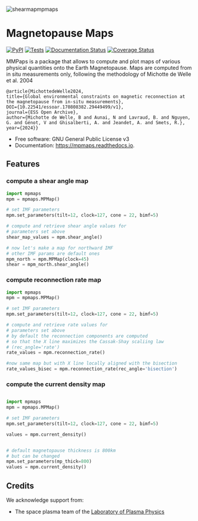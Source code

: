 
![shearmapmpmaps](https://github.com/LaboratoryOfPlasmaPhysics/mpmaps/assets/3200931/ca8b579e-0435-417b-aeab-0b1306311ecb)

# Magnetopause Maps

[![PyPI](https://img.shields.io/pypi/v/mpmaps)](https://pypi.python.org/pypi/mpmaps)
[![Tests](https://github.com/LaboratoryOfPlasmaPhysics/mpmaps/actions/workflows/test_main.yml/badge.svg)](https://github.com/LaboratoryOfPlasmaPhysics/mpmaps/actions/workflows/test_main.yml)
[![Documentation Status](https://readthedocs.org/projects/mpmaps/badge/?version=latest)](https://mpmaps.readthedocs.io/en/latest/?badge=latest)
[![Coverage Status](https://codecov.io/gh/LaboratoryOfPlasmaPhysics/mpmaps/branch/main/graph/badge.svg?branch=main)](https://codecov.io/gh/LaboratoryOfPlasmaPhysics/mpmaps/branch/main)

MMPaps is a package that allows to compute and plot maps of various physical quantities onto the
Earth Magnetopause. Maps are computed from in situ measurements only, following the methodology of
Michotte de Welle et al. 2004


```
@article{MichottedeWelle2024,
title={Global environmental constraints on magnetic reconnection at the magnetopause from in-situ measurements},
DOI={10.22541/essoar.170808382.29449499/v1},
journal={ESS Open Archive},
author={Michotte de Welle, B and Aunai, N and Lavraud, B. and Nguyen, G. and Génot, V and Ghisalberti, A. and Jeandet, A. and Smets, R.},
year={2024}}
```


* Free software: GNU General Public License v3
* Documentation: https://mpmaps.readthedocs.io.

## Features

### compute a shear angle map
```python
import mpmaps
mpm = mpmaps.MPMap()

# set IMF parameters
mpm.set_parameters(tilt=12, clock=127, cone = 22, bimf=5)

# compute and retrieve shear angle values for
# parameters set above
shear_map_values = mpm.shear_angle()

# now let's make a map for northward IMF
# other IMF params are default ones
mpm_north = mpm.MPMap(clock=45)
shear = mpm_north.shear_angle()

```

### compute reconnection rate map


```python
import mpmaps
mpm = mpmaps.MPMap()

# set IMF parameters
mpm.set_parameters(tilt=12, clock=127, cone = 22, bimf=5)

# compute and retrieve rate values for
# parameters set above
# by default the reconnection components are computed
# so that the X line maximizes the Cassak-Shay scaliing law
# (rec_angle='rate')
rate_values = mpm.reconnection_rate()

#now same map but with X line locally aligned with the bisection
rate_values_bisec = mpm.reconnection_rate(rec_angle='bisection')

```


### compute the current density map

```python

import mpmaps
mpm = mpmaps.MPMap()

# set IMF parameters
mpm.set_parameters(tilt=12, clock=127, cone = 22, bimf=5)

values = mpm.current_density()


# default magnetopause thickness is 800km
# but can be changed
mpm.set_parameters(mp_thick=800)
values = mpm.current_density()
```



## Credits

We acknowledge support from:

-  The space plasma team of the [Laboratory of Plasma Physics](https://www.lpp.polytechnique.fr)

